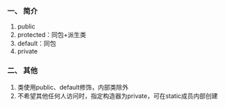 ### 一、 简介
1. public
2. protected：同包+派生类
3. default：同包
4. private
### 二、 其他
1. 类使用public、default修饰，内部类除外
2. 不希望其他任何人访问时，指定构造器为private，可在static成员内部创建